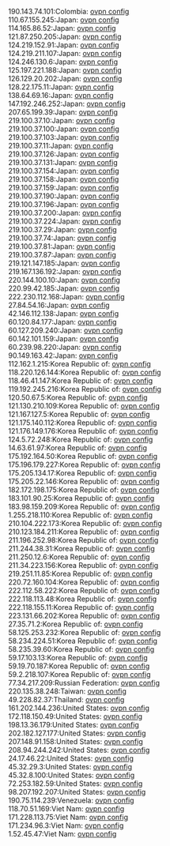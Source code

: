 190.143.74.101:Colombia: [ovpn config](vpn/190_143_74_101.ovpn)  
110.67.155.245:Japan: [ovpn config](vpn/110_67_155_245.ovpn)  
114.165.86.52:Japan: [ovpn config](vpn/114_165_86_52.ovpn)  
121.87.250.205:Japan: [ovpn config](vpn/121_87_250_205.ovpn)  
124.219.152.91:Japan: [ovpn config](vpn/124_219_152_91.ovpn)  
124.219.211.107:Japan: [ovpn config](vpn/124_219_211_107.ovpn)  
124.246.130.6:Japan: [ovpn config](vpn/124_246_130_6.ovpn)  
125.197.221.188:Japan: [ovpn config](vpn/125_197_221_188.ovpn)  
126.129.20.202:Japan: [ovpn config](vpn/126_129_20_202.ovpn)  
128.22.175.11:Japan: [ovpn config](vpn/128_22_175_11.ovpn)  
138.64.69.16:Japan: [ovpn config](vpn/138_64_69_16.ovpn)  
147.192.246.252:Japan: [ovpn config](vpn/147_192_246_252.ovpn)  
207.65.199.39:Japan: [ovpn config](vpn/207_65_199_39.ovpn)  
219.100.37.10:Japan: [ovpn config](vpn/219_100_37_10.ovpn)  
219.100.37.100:Japan: [ovpn config](vpn/219_100_37_100.ovpn)  
219.100.37.103:Japan: [ovpn config](vpn/219_100_37_103.ovpn)  
219.100.37.11:Japan: [ovpn config](vpn/219_100_37_11.ovpn)  
219.100.37.126:Japan: [ovpn config](vpn/219_100_37_126.ovpn)  
219.100.37.131:Japan: [ovpn config](vpn/219_100_37_131.ovpn)  
219.100.37.154:Japan: [ovpn config](vpn/219_100_37_154.ovpn)  
219.100.37.158:Japan: [ovpn config](vpn/219_100_37_158.ovpn)  
219.100.37.159:Japan: [ovpn config](vpn/219_100_37_159.ovpn)  
219.100.37.190:Japan: [ovpn config](vpn/219_100_37_190.ovpn)  
219.100.37.196:Japan: [ovpn config](vpn/219_100_37_196.ovpn)  
219.100.37.200:Japan: [ovpn config](vpn/219_100_37_200.ovpn)  
219.100.37.224:Japan: [ovpn config](vpn/219_100_37_224.ovpn)  
219.100.37.29:Japan: [ovpn config](vpn/219_100_37_29.ovpn)  
219.100.37.74:Japan: [ovpn config](vpn/219_100_37_74.ovpn)  
219.100.37.81:Japan: [ovpn config](vpn/219_100_37_81.ovpn)  
219.100.37.87:Japan: [ovpn config](vpn/219_100_37_87.ovpn)  
219.121.147.185:Japan: [ovpn config](vpn/219_121_147_185.ovpn)  
219.167.136.192:Japan: [ovpn config](vpn/219_167_136_192.ovpn)  
220.144.100.10:Japan: [ovpn config](vpn/220_144_100_10.ovpn)  
220.99.42.185:Japan: [ovpn config](vpn/220_99_42_185.ovpn)  
222.230.112.168:Japan: [ovpn config](vpn/222_230_112_168.ovpn)  
27.84.54.16:Japan: [ovpn config](vpn/27_84_54_16.ovpn)  
42.146.112.138:Japan: [ovpn config](vpn/42_146_112_138.ovpn)  
60.120.84.177:Japan: [ovpn config](vpn/60_120_84_177.ovpn)  
60.127.209.240:Japan: [ovpn config](vpn/60_127_209_240.ovpn)  
60.142.101.159:Japan: [ovpn config](vpn/60_142_101_159.ovpn)  
60.239.98.220:Japan: [ovpn config](vpn/60_239_98_220.ovpn)  
90.149.163.42:Japan: [ovpn config](vpn/90_149_163_42.ovpn)  
112.162.1.215:Korea Republic of: [ovpn config](vpn/112_162_1_215.ovpn)  
118.220.126.144:Korea Republic of: [ovpn config](vpn/118_220_126_144.ovpn)  
118.46.41.147:Korea Republic of: [ovpn config](vpn/118_46_41_147.ovpn)  
119.192.245.216:Korea Republic of: [ovpn config](vpn/119_192_245_216.ovpn)  
120.50.67.5:Korea Republic of: [ovpn config](vpn/120_50_67_5.ovpn)  
121.130.210.109:Korea Republic of: [ovpn config](vpn/121_130_210_109.ovpn)  
121.167.127.5:Korea Republic of: [ovpn config](vpn/121_167_127_5.ovpn)  
121.175.140.112:Korea Republic of: [ovpn config](vpn/121_175_140_112.ovpn)  
121.176.149.176:Korea Republic of: [ovpn config](vpn/121_176_149_176.ovpn)  
124.5.72.248:Korea Republic of: [ovpn config](vpn/124_5_72_248.ovpn)  
14.63.61.97:Korea Republic of: [ovpn config](vpn/14_63_61_97.ovpn)  
175.192.164.50:Korea Republic of: [ovpn config](vpn/175_192_164_50.ovpn)  
175.196.179.227:Korea Republic of: [ovpn config](vpn/175_196_179_227.ovpn)  
175.205.134.17:Korea Republic of: [ovpn config](vpn/175_205_134_17.ovpn)  
175.205.22.146:Korea Republic of: [ovpn config](vpn/175_205_22_146.ovpn)  
182.172.198.175:Korea Republic of: [ovpn config](vpn/182_172_198_175.ovpn)  
183.101.90.25:Korea Republic of: [ovpn config](vpn/183_101_90_25.ovpn)  
183.98.159.209:Korea Republic of: [ovpn config](vpn/183_98_159_209.ovpn)  
1.255.218.110:Korea Republic of: [ovpn config](vpn/1_255_218_110.ovpn)  
210.104.222.173:Korea Republic of: [ovpn config](vpn/210_104_222_173.ovpn)  
210.123.184.211:Korea Republic of: [ovpn config](vpn/210_123_184_211.ovpn)  
211.196.252.98:Korea Republic of: [ovpn config](vpn/211_196_252_98.ovpn)  
211.244.38.31:Korea Republic of: [ovpn config](vpn/211_244_38_31.ovpn)  
211.250.12.6:Korea Republic of: [ovpn config](vpn/211_250_12_6.ovpn)  
211.34.223.156:Korea Republic of: [ovpn config](vpn/211_34_223_156.ovpn)  
219.251.11.85:Korea Republic of: [ovpn config](vpn/219_251_11_85.ovpn)  
220.72.160.104:Korea Republic of: [ovpn config](vpn/220_72_160_104.ovpn)  
222.112.58.222:Korea Republic of: [ovpn config](vpn/222_112_58_222.ovpn)  
222.118.113.48:Korea Republic of: [ovpn config](vpn/222_118_113_48.ovpn)  
222.118.155.11:Korea Republic of: [ovpn config](vpn/222_118_155_11.ovpn)  
223.131.66.202:Korea Republic of: [ovpn config](vpn/223_131_66_202.ovpn)  
27.35.71.2:Korea Republic of: [ovpn config](vpn/27_35_71_2.ovpn)  
58.125.253.232:Korea Republic of: [ovpn config](vpn/58_125_253_232.ovpn)  
58.234.224.51:Korea Republic of: [ovpn config](vpn/58_234_224_51.ovpn)  
58.235.39.60:Korea Republic of: [ovpn config](vpn/58_235_39_60.ovpn)  
59.17.103.13:Korea Republic of: [ovpn config](vpn/59_17_103_13.ovpn)  
59.19.70.187:Korea Republic of: [ovpn config](vpn/59_19_70_187.ovpn)  
59.2.218.107:Korea Republic of: [ovpn config](vpn/59_2_218_107.ovpn)  
77.34.217.209:Russian Federation: [ovpn config](vpn/77_34_217_209.ovpn)  
220.135.38.248:Taiwan: [ovpn config](vpn/220_135_38_248.ovpn)  
49.228.82.37:Thailand: [ovpn config](vpn/49_228_82_37.ovpn)  
161.202.144.236:United States: [ovpn config](vpn/161_202_144_236.ovpn)  
172.118.150.49:United States: [ovpn config](vpn/172_118_150_49.ovpn)  
198.13.36.179:United States: [ovpn config](vpn/198_13_36_179.ovpn)  
202.182.127.177:United States: [ovpn config](vpn/202_182_127_177.ovpn)  
207.148.91.158:United States: [ovpn config](vpn/207_148_91_158.ovpn)  
208.94.244.242:United States: [ovpn config](vpn/208_94_244_242.ovpn)  
24.17.46.22:United States: [ovpn config](vpn/24_17_46_22.ovpn)  
45.32.29.3:United States: [ovpn config](vpn/45_32_29_3.ovpn)  
45.32.8.100:United States: [ovpn config](vpn/45_32_8_100.ovpn)  
72.253.182.59:United States: [ovpn config](vpn/72_253_182_59.ovpn)  
98.207.192.207:United States: [ovpn config](vpn/98_207_192_207.ovpn)  
190.75.114.239:Venezuela: [ovpn config](vpn/190_75_114_239.ovpn)  
118.70.51.169:Viet Nam: [ovpn config](vpn/118_70_51_169.ovpn)  
171.228.113.75:Viet Nam: [ovpn config](vpn/171_228_113_75.ovpn)  
171.234.96.3:Viet Nam: [ovpn config](vpn/171_234_96_3.ovpn)  
1.52.45.47:Viet Nam: [ovpn config](vpn/1_52_45_47.ovpn)  
